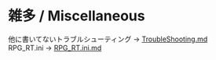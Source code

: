 # 雑多 / Miscellaneous
  
他に書いてないトラブルシューティング -> [TroubleShooting.md](/TroubleShooting.md)  
RPG_RT.ini -> [RPG_RT.ini.md](/RPG_RT.ini.md)  
